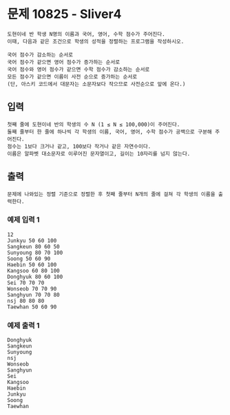 # 문제 10825 - Sliver4
    도현이네 반 학생 N명의 이름과 국어, 영어, 수학 점수가 주어진다.
    이때, 다음과 같은 조건으로 학생의 성적을 정렬하는 프로그램을 작성하시오.

    국어 점수가 감소하는 순서로
    국어 점수가 같으면 영어 점수가 증가하는 순서로
    국어 점수와 영어 점수가 같으면 수학 점수가 감소하는 순서로
    모든 점수가 같으면 이름이 사전 순으로 증가하는 순서로 
    (단, 아스키 코드에서 대문자는 소문자보다 작으므로 사전순으로 앞에 온다.)
## 입력
    첫째 줄에 도현이네 반의 학생의 수 N (1 ≤ N ≤ 100,000)이 주어진다. 
    둘째 줄부터 한 줄에 하나씩 각 학생의 이름, 국어, 영어, 수학 점수가 공백으로 구분해 주어진다. 
    점수는 1보다 크거나 같고, 100보다 작거나 같은 자연수이다. 
    이름은 알파벳 대소문자로 이루어진 문자열이고, 길이는 10자리를 넘지 않는다.

## 출력
    문제에 나와있는 정렬 기준으로 정렬한 후 첫째 줄부터 N개의 줄에 걸쳐 각 학생의 이름을 출력한다.

### 예제 입력 1
    12
    Junkyu 50 60 100
    Sangkeun 80 60 50
    Sunyoung 80 70 100
    Soong 50 60 90
    Haebin 50 60 100
    Kangsoo 60 80 100
    Donghyuk 80 60 100
    Sei 70 70 70
    Wonseob 70 70 90
    Sanghyun 70 70 80
    nsj 80 80 80
    Taewhan 50 60 90
### 예제 출력 1
    Donghyuk
    Sangkeun
    Sunyoung
    nsj
    Wonseob
    Sanghyun
    Sei
    Kangsoo
    Haebin
    Junkyu
    Soong
    Taewhan